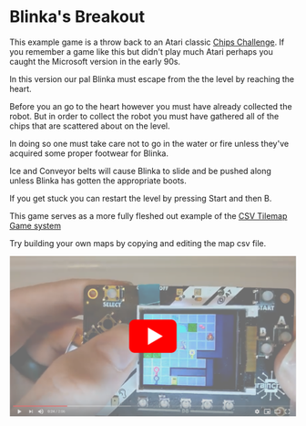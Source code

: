 # Blinka's Breakout
This example game is a throw back to an Atari classic [Chips Challenge](https://en.wikipedia.org/wiki/Chip's_Challenge). If you remember a game like this but didn't play much Atari perhaps you caught the Microsoft version in the early 90s. 

In this version our pal Blinka must escape from the the level by reaching the heart.

Before you an go to the heart however you must have already collected the robot. But in order to collect the robot you must have gathered all of the chips that are scattered about on the level. 

In doing so one must take care not to go in the water or fire unless they've acquired some proper footwear for Blinka. 

Ice and Conveyor belts will cause Blinka to slide and be pushed along unless Blinka has gotten the appropriate boots.

If you get stuck you can restart the level by pressing Start and then B.

This game serves as a more fully fleshed out example of the [CSV Tilemap Game system](https://hackaday.io/project/168653-csv-tilemap-game)

Try building your own maps by copying and editing the map csv file.

[![Youtube Video Link](https://raw.githubusercontent.com/FoamyGuy/CircuitPython_Blinkas_Breakout/master/yt_link.png)](https://www.youtube.com/watch?v=BHfWRG_zF90)